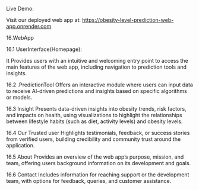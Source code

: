 Live Demo:

Visit our deployed web app at: https://obesity-level-prediction-web-app.onrender.com

16.WebApp

16.1 UserInterface(Homepage):

It Provides users with an intuitive and welcoming entry point to access the main features of the web app, including navigation to prediction tools and insights.

16.2 .PredictionTool Offers an interactive module where users can input data to receive AI-driven predictions and insights based on specific algorithms or models.

16.3 Insight Presents data-driven insights into obesity trends, risk factors, and impacts on health, using visualizations to highlight the relationships between lifestyle habits (such as diet, activity levels) and obesity levels.

16.4 Our Trusted user Highlights testimonials, feedback, or success stories from verified users, building credibility and community trust around the application.

16.5 About Provides an overview of the web app’s purpose, mission, and team, offering users background information on its development and goals.

16.6 Contact Includes information for reaching support or the development team, with options for feedback, queries, and customer assistance.
